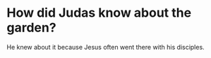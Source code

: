 # How did Judas know about the garden?

He knew about it because Jesus often went there with his disciples.

